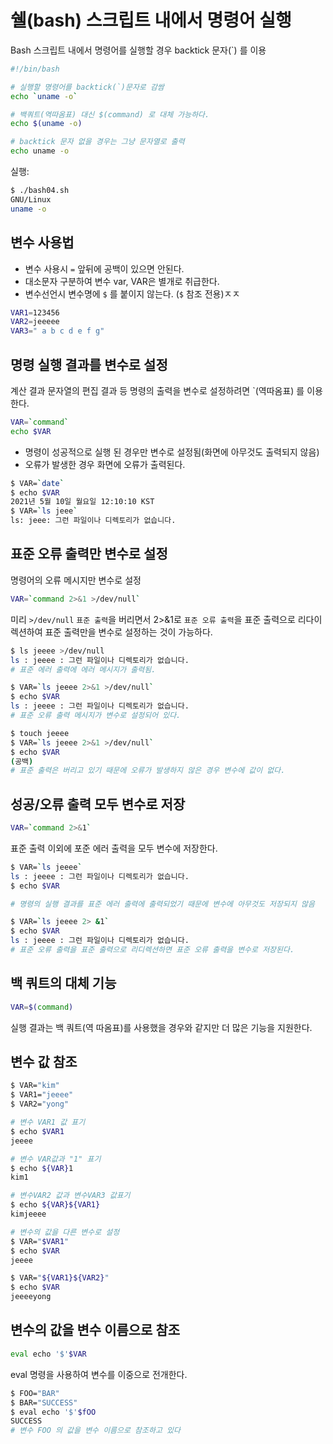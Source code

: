 # 쉘(bash) 스크립트 내에서 명령어 실행

Bash 스크립트 내에서 명령어를 실행할 경우 backtick 문자(`) 를 이용

```sh
#!/bin/bash

# 실행할 명령어를 backtick(`)문자로 감쌈
echo `uname -o`

# 백쿼트(역따옴표) 대신 $(command) 로 대체 가능하다.
echo $(uname -o)

# backtick 문자 없을 경우는 그냥 문자열로 출력
echo uname -o
```

실행:
```sh
$ ./bash04.sh
GNU/Linux
uname -o
```

## 변수 사용법
- 변수 사용시 `=` 앞뒤에 공백이 있으면 안된다.
- 대소문자 구분하여 변수 var, VAR은 별개로 취급한다.
- 변수선언시 변수명에 `$` 를 붙이지 않는다. (`$` 참조 전용)ㅈㅈ

```sh
VAR1=123456
VAR2=jeeeee
VAR3=" a b c d e f g"
```

## 명령 실행 결과를 변수로 설정
계산 결과 문자열의 편집 결과 등 명령의 출력을 변수로 설정하려면 `(역따옴표) 를 이용한다.
```sh
VAR=`command`
echo $VAR
```

- 명령이 성공적으로 실행 된 경우만  변수로 설정됨(화면에 아무것도 출력되지 않음)
- 오류가 발생한 경우 화면에 오류가 출력된다.

```sh
$ VAR=`date`
$ echo $VAR
2021년 5월 10일 월요일 12:10:10 KST
$ VAR=`ls jeee`
ls: jeee: 그런 파일이나 디렉토리가 없습니다.
```

## 표준 오류 출력만 변수로 설정
명령어의 오류 메시지만 변수로 설정

```sh
VAR=`command 2>&1 >/dev/null`
```

미리 `>/dev/null` `표준 출력`을 버리면서 2>&1로 `표준 오류 출력`을 표준 출력으로 리다이렉션하여 표준 출력만을 변수로 설정하는 것이 가능하다.

```sh
$ ls jeeee >/dev/null
ls : jeeee : 그런 파일이나 디렉토리가 없습니다.
# 표준 에러 출력에 에러 메시지가 출력됨.

$ VAR=`ls jeeee 2>&1 >/dev/null`
$ echo $VAR
ls : jeeee : 그런 파일이나 디렉토리가 없습니다.
# 표준 오류 출력 메시지가 변수로 설정되어 있다.

$ touch jeeee
$ VAR=`ls jeeee 2>&1 >/dev/null`
$ echo $VAR
(공백)
# 표준 출력은 버리고 있기 때문에 오류가 발생하지 않은 경우 변수에 값이 없다.
```

## 성공/오류 출력 모두 변수로 저장 
```sh
VAR=`command 2>&1`
```

표준 출력 이외에 포준 에러 출력을 모두 변수에 저장한다.

```sh
$ VAR=`ls jeeee`
ls : jeeee : 그런 파일이나 디렉토리가 없습니다.
$ echo $VAR

# 명령의 실행 결과를 표준 에러 출력에 출력되었기 때문에 변수에 아무것도 저장되지 않음

$ VAR=`ls jeeee 2> &1`
$ echo $VAR
ls : jeeee : 그런 파일이나 디렉토리가 없습니다.
# 표준 오류 출력을 표준 출력으로 리디렉션하면 표준 오류 출력을 변수로 저장된다.
```


##  백 쿼트의 대체 기능
```sh
VAR=$(command)
```

실행 결과는 백 쿼트(역 따옴표)를 사용했을 경우와 같지만 더 많은 기능을 지원한다.


## 변수 값 참조
```sh
$ VAR="kim"
$ VAR1="jeeee"
$ VAR2="yong"

# 변수 VAR1 값 표기
$ echo $VAR1
jeeee

# 변수 VAR값과 "1" 표기
$ echo ${VAR}1
kim1

# 변수VAR2 값과 변수VAR3 값표기
$ echo ${VAR}${VAR1}
kimjeeee

# 변수의 값을 다른 변수로 설정
$ VAR="$VAR1"
$ echo $VAR
jeeee

$ VAR="${VAR1}${VAR2}"
$ echo $VAR
jeeeeyong
```

## 변수의 값을 변수 이름으로 참조
```sh
eval echo '$'$VAR
```

eval 명령을 사용하여 변수를 이중으로 전개한다.

```sh
$ FOO="BAR"
$ BAR="SUCCESS"
$ eval echo '$'$fOO
SUCCESS
# 변수 FOO 의 값을 변수 이름으로 참조하고 있다
```